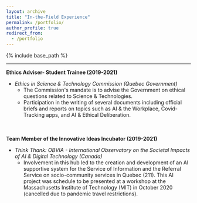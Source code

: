 ```yaml
---
layout: archive
title: "In-the-Field Experience"
permalink: /portfolio/
author_profile: true
redirect_from:
  - /portfolio
---
```


{% include base_path %}

****


**Ethics Adviser- Student Trainee (2019-2021)**  
* *Ethics in Science & Technology Commission (Quebec Government)*  
  * The Commission's mandate is to advise the Government on ethical questions related to Science & Technologies.   
  * Participation in the writing of several documents including official briefs and reports on topics such as AI & the Workplace, Covid-Tracking apps, and AI & Ethical Deliberation.  


\
\
**Team Member of the Innovative Ideas Incubator (2019-2021)**
* *Think Thank: OBVIA - International Observatory on the Societal Impacts of AI & Digital Technology (Canada)*
  * Involvement in this hub led to the creation and development of an AI supportive system for the Service of Information and the Referral Service on socio-community services in Quebec (211). This AI project was schedule to be presented at a workshop at the Massachusetts Institute of Technology (MIT) in October 2020 (cancelled due to pandemic travel restrictions).
